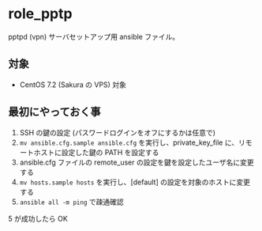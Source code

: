 # role_pptp
pptpd (vpn) サーバセットアップ用 ansible ファイル。

## 対象

- CentOS 7.2 (Sakura の VPS) 対象

## 最初にやっておく事

1. SSH の鍵の設定 (パスワードログインをオフにするかは任意で)
2. `mv ansible.cfg.sample ansible.cfg` を実行し、private_key_file に、リモートホストに設定した鍵の PATH を設定する
3. ansible.cfg ファイルの remote_user の設定を鍵を設定したユーザ名に変更する
4. `mv hosts.sample hosts` を実行し、[default] の設定を対象のホストに変更する
5. `ansible all -m ping` で疎通確認

5 が成功したら OK
